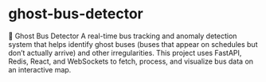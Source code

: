 # ghost-bus-detector
🚌 Ghost Bus Detector A real-time bus tracking and anomaly detection system that helps identify ghost buses (buses that appear on schedules but don’t actually arrive) and other irregularities. This project uses FastAPI, Redis, React, and WebSockets to fetch, process, and visualize bus data on an interactive map. 
